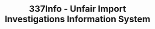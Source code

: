 ---
bigquery: https://console.cloud.google.com/bigquery?p=patents-public-data&d=usitc_investigations&page=dataset&project=sheets-management-319211
citation: US International Trade Commission 337Info Unfair Import Investigations Information
  System
contributors: US International Trade Comission
cost: None
description: US International Trade Commission 337Info Unfair Import Investigations
  Information System contains data on investigations done under Section 337. Section
  337 declares the infringement of certain statutory intellectual property rights
  and other forms of unfair competition in import trade to be unlawful practices.
  Most Section 337 investigations involve allegations of patent or registered trademark
  infringement.
documentation: FAQ and tutorial available on the site
last_edit: 04/07/2022, 06:30:09
location: https://pubapps2.usitc.gov/337external/
maintained_by: US International Trade Comission
schema_fields:
- publication_number
- scheduledEndDateEvidHear
- actualStartDateEvidHear
- endDateMarkmanHearing
- id
- currentActiveALJ
- respondent
- actualEndDateEvidHear
- ouiiParticipation
- dateOfPublicationFrNotice
- invUnfairAct
- trademarkNumbers
- docketNo
- aljAssigned
- investigationNo
- copyrightNumbers
- issueDateOtherNonFinal
- teoProceedingInvolved
- startDateMarkmanHearing
- patentNumber
- finalDetNoViolation
- finalIdOnViolationDue
- lastUpdated
- targetDate
- title
- complainant
- markmanHearing
- patentNumbers
- finalIdOnViolationIssue
- currentStatus
- internalRemand
- investigationType
- teoReliefGranted
- finalDetViolation
- investigationTermDate
- ouiiAttorney
- scheduledStartDateEvidHear
- dateComplaintFiled
- cafcAppeals
- teoIdIssueDate
- htsNumbers
- teoIdDueDate
- dateCreated
- gcAttorney
shortname: unfair_import_investigations
tags:
- import
- legal
- trade
timeframe: 2008-2021 (prior to 2008 downloadable as a JSON file)
title: 337Info - Unfair Import Investigations Information System
uuid: 2721f5ec-e599-4890-9265-9706719fc71e
---